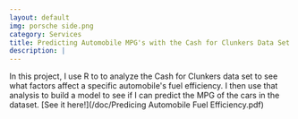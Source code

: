 ```yaml
---
layout: default
img: porsche side.png
category: Services
title: Predicting Automobile MPG's with the Cash for Clunkers Data Set
description: |
---
```

  In this project, I use R to to analyze the Cash for Clunkers data set to see what factors affect a specific automobile's fuel efficiency. I then use that analysis to build a model to see if I can predict the MPG of the cars in the dataset. [See it here!](/doc/Predicing Automobile Fuel Efficiency.pdf)
